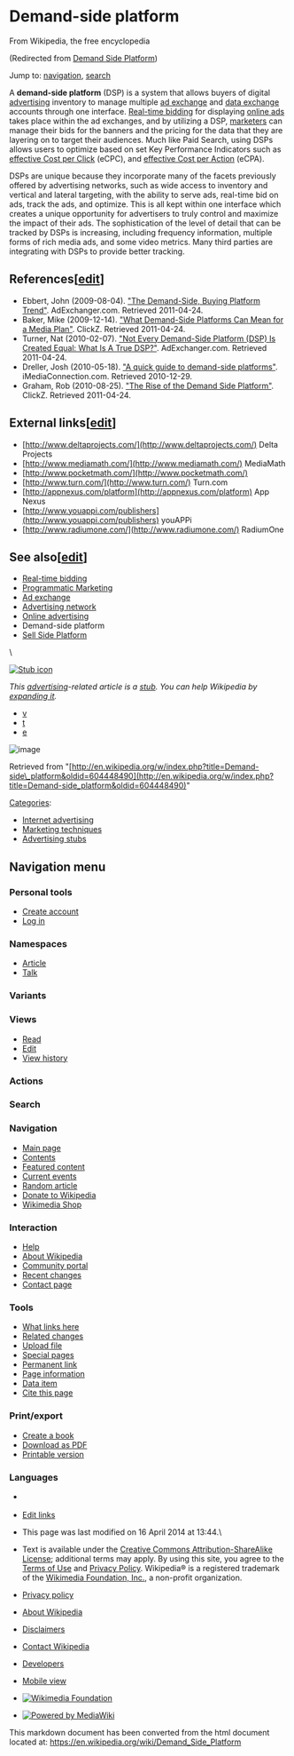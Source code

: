 Demand-side platform
====================

From Wikipedia, the free encyclopedia

(Redirected from [Demand Side
Platform](/w/index.php?title=Demand_Side_Platform&redirect=no "Demand Side Platform"))

Jump to: [navigation](#mw-navigation), [search](#p-search)

A **demand-side platform** (DSP) is a system that allows buyers of
digital [advertising](/wiki/Advertising "Advertising") inventory to
manage multiple [ad exchange](/wiki/Ad_exchange "Ad exchange") and [data
exchange](/wiki/Data_exchange "Data exchange") accounts through one
interface. [Real-time
bidding](/wiki/Real-time_bidding "Real-time bidding") for displaying
[online ads](/wiki/Online_advertising "Online advertising") takes place
within the ad exchanges, and by utilizing a DSP,
[marketers](/wiki/Marketer "Marketer") can manage their bids for the
banners and the pricing for the data that they are layering on to target
their audiences. Much like Paid Search, using DSPs allows users to
optimize based on set Key Performance Indicators such as [effective Cost
per Click](/wiki/Pay_per_click "Pay per click") (eCPC), and [effective
Cost per Action](/wiki/Cost_per_action "Cost per action") (eCPA).

DSPs are unique because they incorporate many of the facets previously
offered by advertising networks, such as wide access to inventory and
vertical and lateral targeting, with the ability to serve ads, real-time
bid on ads, track the ads, and optimize. This is all kept within one
interface which creates a unique opportunity for advertisers to truly
control and maximize the impact of their ads. The sophistication of the
level of detail that can be tracked by DSPs is increasing, including
frequency information, multiple forms of rich media ads, and some video
metrics. Many third parties are integrating with DSPs to provide better
tracking.

References[[edit](/w/index.php?title=Demand-side_platform&action=edit&section=1 "Edit section: References")]
------------------------------------------------------------------------------------------------------------

-   Ebbert, John (2009-08-04). ["The Demand-Side, Buying Platform
    Trend"](http://www.adexchanger.com/platforms/the-demand-side-buying-platform-trend/).
    AdExchanger.com. Retrieved 2011-04-24.
-   Baker, Mike (2009-12-14). ["What Demand-Side Platforms Can Mean for
    a Media
    Plan"](http://www.clickz.com/clickz/column/1692901/what-demand-side-platforms-can-mean-media-plan/).
    ClickZ. Retrieved 2011-04-24.
-   Turner, Nat (2010-02-07). ["Not Every Demand-Side Platform (DSP) Is
    Created Equal: What Is A True
    DSP?"](http://www.adexchanger.com/data-driven-thinking/not-every-demand-side-platform-dsp-is-created-equal-what-is-a-true-dsp/).
    AdExchanger.com. Retrieved 2011-04-24.
-   Dreller, Josh (2010-05-18). ["A quick guide to demand-side
    platforms"](http://www.imediaconnection.com/content/26711.asp).
    iMediaConnection.com. Retrieved 2010-12-29.
-   Graham, Rob (2010-08-25). ["The Rise of the Demand Side
    Platform"](http://www.clickz.com/clickz/column/1728632/the-rise-demand-side-platform).
    ClickZ. Retrieved 2011-04-24.

External links[[edit](/w/index.php?title=Demand-side_platform&action=edit&section=2 "Edit section: External links")]
--------------------------------------------------------------------------------------------------------------------

-   [http://www.deltaprojects.com/](http://www.deltaprojects.com/) Delta
    Projects
-   [http://www.mediamath.com/](http://www.mediamath.com/) MediaMath
-   [http://www.pocketmath.com/](http://www.pocketmath.com/)
-   [http://www.turn.com/](http://www.turn.com/) Turn.com
-   [http://appnexus.com/platform](http://appnexus.com/platform) App
    Nexus
-   [http://www.youappi.com/publishers](http://www.youappi.com/publishers)
    youAPPi
-   [http://www.radiumone.com/](http://www.radiumone.com/) RadiumOne

See also[[edit](/w/index.php?title=Demand-side_platform&action=edit&section=3 "Edit section: See also")]
--------------------------------------------------------------------------------------------------------

-   [Real-time bidding](/wiki/Real-time_bidding "Real-time bidding")
-   [Programmatic
    Marketing](/wiki/Programmatic_Marketing "Programmatic Marketing")
-   [Ad exchange](/wiki/Ad_exchange "Ad exchange")
-   [Advertising
    network](/wiki/Advertising_network "Advertising network")
-   [Online advertising](/wiki/Online_advertising "Online advertising")
-   Demand-side platform
-   [Sell Side Platform](/wiki/Sell_Side_Platform "Sell Side Platform")

\

[![Stub
icon](//upload.wikimedia.org/wikipedia/commons/thumb/2/28/Crystal_kchart.png/30px-Crystal_kchart.png)](/wiki/File:Crystal_kchart.png)

*This [advertising](/wiki/Advertising "Advertising")-related article is
a [stub](/wiki/Wikipedia:Stub "Wikipedia:Stub"). You can help Wikipedia
by [expanding
it](//en.wikipedia.org/w/index.php?title=Demand-side_platform&action=edit).*

-   [v](/wiki/Template:Advertising-stub "Template:Advertising-stub")
-   [t](/wiki/Template_talk:Advertising-stub "Template talk:Advertising-stub")
-   [e](//en.wikipedia.org/w/index.php?title=Template:Advertising-stub&action=edit)

![image](//en.wikipedia.org/wiki/Special:CentralAutoLogin/start?type=1x1)

Retrieved from
"[http://en.wikipedia.org/w/index.php?title=Demand-side\_platform&oldid=604448490](http://en.wikipedia.org/w/index.php?title=Demand-side_platform&oldid=604448490)"

[Categories](/wiki/Help:Category "Help:Category"):

-   [Internet
    advertising](/wiki/Category:Internet_advertising "Category:Internet advertising")
-   [Marketing
    techniques](/wiki/Category:Marketing_techniques "Category:Marketing techniques")
-   [Advertising
    stubs](/wiki/Category:Advertising_stubs "Category:Advertising stubs")

Navigation menu
---------------

### Personal tools

-   [Create
    account](/w/index.php?title=Special:UserLogin&returnto=Demand-side+platform&type=signup)
-   [Log
    in](/w/index.php?title=Special:UserLogin&returnto=Demand-side+platform "You're encouraged to log in; however, it's not mandatory. [o]")

### Namespaces

-   [Article](/wiki/Demand-side_platform "View the content page [c]")
-   [Talk](/wiki/Talk:Demand-side_platform "Discussion about the content page [t]")

### 

### Variants[](#)

### Views

-   [Read](/wiki/Demand-side_platform)
-   [Edit](/w/index.php?title=Demand-side_platform&action=edit "You can edit this page. 
    Please review your changes before saving. [e]")
-   [View
    history](/w/index.php?title=Demand-side_platform&action=history "Past versions of this page [h]")

### Actions[](#)

### Search

[](/wiki/Main_Page "Visit the main page")

### Navigation

-   [Main page](/wiki/Main_Page "Visit the main page [z]")
-   [Contents](/wiki/Portal:Contents "Guides to browsing Wikipedia")
-   [Featured
    content](/wiki/Portal:Featured_content "Featured content – the best of Wikipedia")
-   [Current
    events](/wiki/Portal:Current_events "Find background information on current events")
-   [Random article](/wiki/Special:Random "Load a random article [x]")
-   [Donate to
    Wikipedia](https://donate.wikimedia.org/wiki/Special:FundraiserRedirector?utm_source=donate&utm_medium=sidebar&utm_campaign=C13_en.wikipedia.org&uselang=en "Support us")
-   [Wikimedia Shop](//shop.wikimedia.org "Visit the Wikimedia Shop")

### Interaction

-   [Help](/wiki/Help:Contents "Guidance on how to use and edit Wikipedia")
-   [About Wikipedia](/wiki/Wikipedia:About "Find out about Wikipedia")
-   [Community
    portal](/wiki/Wikipedia:Community_portal "About the project, what you can do, where to find things")
-   [Recent
    changes](/wiki/Special:RecentChanges "A list of recent changes in the wiki [r]")
-   [Contact page](//en.wikipedia.org/wiki/Wikipedia:Contact_us)

### Tools

-   [What links
    here](/wiki/Special:WhatLinksHere/Demand-side_platform "List of all English Wikipedia pages containing links to this page [j]")
-   [Related
    changes](/wiki/Special:RecentChangesLinked/Demand-side_platform "Recent changes in pages linked from this page [k]")
-   [Upload file](/wiki/Wikipedia:File_Upload_Wizard "Upload files [u]")
-   [Special
    pages](/wiki/Special:SpecialPages "A list of all special pages [q]")
-   [Permanent
    link](/w/index.php?title=Demand-side_platform&oldid=604448490 "Permanent link to this revision of the page")
-   [Page
    information](/w/index.php?title=Demand-side_platform&action=info)
-   [Data
    item](//www.wikidata.org/wiki/Q5255019 "Link to connected data repository item [g]")
-   [Cite this
    page](/w/index.php?title=Special:Cite&page=Demand-side_platform&id=604448490 "Information on how to cite this page")

### Print/export

-   [Create a
    book](/w/index.php?title=Special:Book&bookcmd=book_creator&referer=Demand-side+platform)
-   [Download as
    PDF](/w/index.php?title=Special:Book&bookcmd=render_article&arttitle=Demand-side+platform&oldid=604448490&writer=rl)
-   [Printable
    version](/w/index.php?title=Demand-side_platform&printable=yes "Printable version of this page [p]")

### Languages

-   [](#)
-   [Edit
    links](//www.wikidata.org/wiki/Q5255019#sitelinks-wikipedia "Edit interlanguage links")

-   This page was last modified on 16 April 2014 at 13:44.\
-   Text is available under the [Creative Commons Attribution-ShareAlike
    License](//en.wikipedia.org/wiki/Wikipedia:Text_of_Creative_Commons_Attribution-ShareAlike_3.0_Unported_License)[](//creativecommons.org/licenses/by-sa/3.0/);
    additional terms may apply. By using this site, you agree to the
    [Terms of Use](//wikimediafoundation.org/wiki/Terms_of_Use) and
    [Privacy Policy](//wikimediafoundation.org/wiki/Privacy_policy).
    Wikipedia® is a registered trademark of the [Wikimedia Foundation,
    Inc.](//www.wikimediafoundation.org/), a non-profit organization.

-   [Privacy
    policy](//wikimediafoundation.org/wiki/Privacy_policy "wikimedia:Privacy policy")
-   [About Wikipedia](/wiki/Wikipedia:About "Wikipedia:About")
-   [Disclaimers](/wiki/Wikipedia:General_disclaimer "Wikipedia:General disclaimer")
-   [Contact Wikipedia](//en.wikipedia.org/wiki/Wikipedia:Contact_us)
-   [Developers](https://www.mediawiki.org/wiki/Special:MyLanguage/How_to_contribute)
-   [Mobile view](//en.m.wikipedia.org/wiki/Demand-side_platform)

-   [![Wikimedia
    Foundation](//bits.wikimedia.org/images/wikimedia-button.png)](//wikimediafoundation.org/)
-   [![Powered by
    MediaWiki](//bits.wikimedia.org/static-1.23wmf21/skins/common/images/poweredby_mediawiki_88x31.png)](//www.mediawiki.org/)


This markdown document has been converted from the html document located at:
https://en.wikipedia.org/wiki/Demand_Side_Platform
